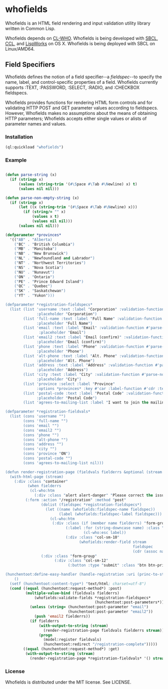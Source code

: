 # whofields

Whofields is an HTML field rendering and input validation utility
library written in Common Lisp.

Whofields depends on [CL-WHO](http://www.weitz.de/cl-who/). Whofields
is being developed
with [SBCL](http://sbcl.org/), [CCL](http://ccl.clozure.com/),
and [LispWorks](http://www.lispworks.com/) on OS X.  Whofields is
being deployed with SBCL on Linux/AMD64.


## Field Specifiers

Whofields defines the notion of a field specifier--a *fieldspec*--to
specify the name, label, and control-specific properties of a
field. Whofields currently supports :TEXT, :PASSWORD, :SELECT, :RADIO,
and :CHECKBOX fieldspecs.

Whofields provides functions for rendering HTML form controls and for
validating HTTP POST and GET parameter values according to
fieldspecs. However, Whofields makes no assumptions about the means of
obtaining HTTP parameters; Whofields accepts either single values or
alists of parameter names and values.


### Installation

```lisp
(ql:quickload "whofields")
```

### Example

```lisp

(defun parse-string (x)
  (if (stringp x)
      (values (string-trim '(#\Space #\Tab #\Newline) x) t)
      (values nil nil)))

(defun parse-non-empty-string (x)
  (if (stringp x)
      (let ((x (string-trim '(#\Space #\Tab #\Newline) x)))
        (if (string/= "" x)
            (values x t)
            (values nil nil)))
      (values nil nil)))

(defparameter *provinces*
  '(("AB" . "Alberta)
    ("BC" . "British Columbia")
    ("MB" . "Manitoba")
    ("NB" . "New Brunswick")
    ("NL" . "Newfoundland and Labrador")
    ("NT" . "Northwest Territories")
    ("NS" . "Nova Scotia")
    ("NU" . "Nunavut")
    ("ON" . "Ontario")
    ("PE" . "Prince Edward Island")
    ("QC" . "Quebec")
    ("SK" . "Saskatchewan")
    ("YT" . "Yukon")))

(defparameter *registration-fieldspecs*
  (list (list 'username :text :label "Corporation" :validation-function #'parse-non-empty-string
              :placeholder "Corporation")
        (list 'full-name :text :label "Full Name" :validation-function #'parse-non-empty-string
              :placeholder "Full Name")
        (list 'email :text :label "Email" :validation-function #'parse-non-empty-string
               :placeholder "Email")
        (list 'email2 :text :label "Email (confirm)" :validation-function #'parse-non-empty-string
              :placeholder "Email (confirm)")
        (list 'phone :text :label "Phone" :validation-function #'parse-non-empty-string
              :placeholder "Phone")
        (list 'alt-phone :text :label "Alt. Phone" :validation-function #'parse-string
              :placeholder "Alt. Phone")
        (list 'address :text :label "Address" :validation-function #'parse-non-empty-string
              :placeholder "Address")
        (list 'city :text :label "City" :validation-function #'parse-non-empty-string
              :placeholder "City")
        (list 'province :select :label "Province"
              :options *provinces* :key #'car :label-function #'cdr :test #'string=)
        (list 'postal-code :text :label "Postal Code" :validation-function #'parse-non-empty-string
              :placeholder "Postal Code")
        (list 'agrees-to-mailing-list :label "I want to join the mailing list" :checkbox :truep t)))

(defparameter *registration-fieldvals*
  (list (cons 'username "")
        (cons 'full-name "")
        (cons 'email "")
        (cons 'email2 "")
        (cons 'phone "")
        (cons 'alt-phone "")
        (cons 'address "")
        (cons 'city "")
        (cons 'province "ON")
        (cons 'postal-code "")
        (cons 'agrees-to-mailing-list nil)))

(defun render-registration-page (fieldvals fielderrs &optional (stream *standard-output*))
  (with-html-page (stream)
    (:div :class "container"
          (when fielderrs
           (cl-who:htm
             (:div :class "alert alert-danger" "Please correct the issues highlighted below.")))
         (:form :action "/registration" :method "post"
                (dolist (fieldspec *registration-fieldspecs*)
                  (let ((name (whofields:fieldspec-name fieldspec))
                        (label (whofields:fieldspec-label fieldspec)))
                    (cl-who:htm
                     (:div :class (if (member name fielderrs) "form-group has-error" "form-group")
                           (:label :for (string-downcase name) :class "control-label col-sm-2"
                                   (cl-who:esc label))
                           (:div :class "col-sm-10"
                                 (whofields:render-field stream
                                                         fieldspec
                                                         (cdr (assoc name fieldvals))))))))
                (:div :class "form-group"
                      (:div :class "col-sm-12"
                            (:button :type "submit" :class "btn btn-primary" "Register")))))))

(hunchentoot:define-easy-handler (handle-registration :uri (princ-to-string "/registration"))
    ()
  (setf (hunchentoot:content-type*) "text/html; charset=utf-8")
  (cond ((equal (hunchentoot:request-method*) :post)
         (multiple-value-bind (fieldvals fielderrs)
             (whofields:validate-fields *registration-fieldspecs*
                                        (hunchentoot:post-parameters*))
           (unless (string= (hunchentoot:post-parameter "email")
                            (hunchentoot:post-parameter "email2"))
             (push 'email2 fielderrs))
           (if fielderrs
               (with-output-to-string (stream)
                 (render-registration-page fieldvals fielderrs stream))
               (progn
                 (model:register fieldvals)
                 (hunchentoot:redirect "/registration-complete")))))
        ((equal (hunchentoot:request-method*) :get)
         (with-output-to-string (stream)
           (render-registration-page *registration-fieldvals* '() stream)))))
```

### License

Whofields is distributed under the MIT license. See LICENSE.
